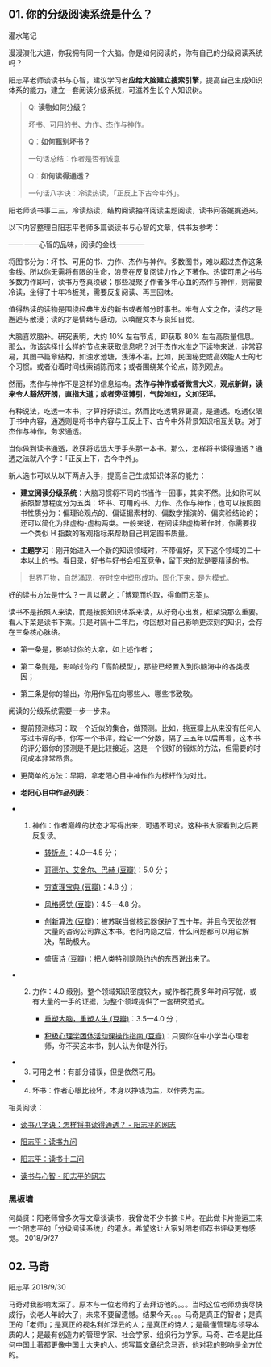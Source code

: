 ## 01. 你的分级阅读系统是什么？
灌水笔记

漫漫演化大道，你我拥有同一个大脑。你是如何阅读的，你有自己的分级阅读系统吗？

阳志平老师谈读书与心智，建议学习者**应给大脑建立搜索引擎**，提高自己生成知识体系的能力，建立一套阅读分级系统，可滋养生长个人知识树。

> Q: **读物如何分级？**
>
>  坏书、可用的书、力作、杰作与神作。
>
> Q：**如何甄别坏书？**
>
> 一句话总结：作者是否有诚意
>
> Q：**如何读得通透？**
>
> 一句话八字诀：冷读热读，「正反上下古今中外」。

阳老师谈书事二三，冷读热读，结构阅读抽样阅读主题阅读，读书问答娓娓道来。

以下内容整理自阳志平老师多篇谈读书与心智的文章，供书友参考：

—— ——心智的品味，阅读的金线————

将图书分为：坏书、可用的书、力作、杰作与神作。多数图书，难以超过杰作这条金线。所以你无需将有限的生命，浪费在反复阅读力作之下著作。热读可用之书与多数力作即可，读书万卷真须破；那些凝聚了作者多年心血的杰作与神作，则需要冷读，坐得了十年冷板凳，需要反复阅读、再三回味。

值得热读的读物是围绕经典生发的新书或者部分时事书。唯有人文之作，读的才是邂逅与散漫；读的才是情绪与感动，以唤醒文本与良知自觉。

大脑喜欢脑补。研究表明，大约 10% 左右节点，即获取 80% 左右高质量信息。那么，你该选择什么样的节点来获取信息呢？对于杰作水准之下读物来说，非常容易，其图书篇章结构，如浊水池塘，浅薄不堪。比如，民国秘史或高效能人士的七个习惯。或者沿着时间线索铺陈而来；或者围绕某个论点，陈列观点。

然而，杰作与神作不是这样的信息结构。**杰作与神作或者微言大义，观点新鲜，读来令人豁然开朗，直指大道；或者旁征博引，气势如虹，文如汪洋。**

有种说法，吃透一本书，才算好好读过。然而比吃透境界更高，是通透。吃透仅限于书中内容，通透则是将书中内容与正反上下、古今中外背景知识相互关联。对于杰作与神作，务求通透。

当你做到读书通透，收获将远远大于手头那一本书。那么，怎样将书读得通透？通透之法就八个字：「正反上下，古今中外」。

新人选书可以从以下两点入手，提高自己生成知识体系的能力：

- **建立阅读分级系统**：大脑习惯将不同的书当作一回事，其实不然。比如你可以按照智慧程度分为五类：坏书、可用的书、力作、杰作与神作；也可以按照图书性质分为：偏理论观点的、偏证据素材的、偏数学推演的、偏实验结论的；还可以简化为非虚构-虚构两类。一般来说，在阅读非虚构著作时，你需要找一个类似 H 指数的客观指标来帮助自己判定图书质量。

- **主题学习**：刚开始进入一个新的知识领域时，不带偏好，买下这个领域的二十本以上的书。看目录，好书与好书会相互竞争，留下来的就是要精读的书。

> 世界万物，自然涌现，在时空中塑形成功，固化下来，是为模式。

好的读书方法是什么？一言以蔽之：「博观而约取，得鱼而忘筌」。

读书不是按照人来读，而是按照知识体系来读，从好奇心出发，框架没那么重要。看人下菜是读书下乘。只是时隔十二年后，你回想对自己影响更深刻的知识，会存在三条核心脉络。

- 第一条是，影响过你的大拿，如上述作者；

- 第二条则是，影响过你的「高阶模型」，那些已经置入到你脑海中的各类模因；
- 第三条是你的输出，你用作品在向哪些人、哪些书致敬。

阅读的分级系统需要一步一步来。

- 提前预测练习：取一个近似的集合，做预测。比如，挑豆瓣上从来没有任何人写过书评的书，你写一个书评，给它一个分数，隔了三五年以后再看，这本书的评分跟你的预测是不是比较接近。这是一个很好的锻炼的方法，但需要的时间成本非常昂贵。

- 更简单的方法：早期，拿老阳心目中神作作为标杆作为对比。

- **老阳心目中作品列表**：

- 1. 神作：作者巅峰的状态才写得出来，可遇不可求。这种书大家看到之后要反复读。     

     - [转折点 ](转折点 (豆瓣) )：4.0—4.5 分；
     
     - [哥德尔、艾舍尔、巴赫 (豆瓣)](哥德尔、艾舍尔、巴赫 (豆瓣) )：5.0 分；
     - [穷查理宝典 (豆瓣)](穷查理宝典 (豆瓣) )：4.8 分；
     - [风格感觉 (豆瓣)](风格感觉 (豆瓣) )：4.5—4.8 分。
     - [创新算法 (豆瓣)](创新算法 (豆瓣) )：被苏联当做核武器保护了五十年。并且今天依然有大量的咨询公司靠这本书。老阳内隐之后，什么问题都可以用它解决，帮助极大。
     - [盛唐诗 (豆瓣)](盛唐诗 (豆瓣) )：把人类特别隐隐约约的东西说出来了。

- 2. 力作：4.0 级别。整个领域知识密度较大，或作者花费多年时间写就，或有大量的一手的证据，为整个领域提供了一套研究范式。
     
     - [重塑大脑，重塑人生 (豆瓣)](重塑大脑，重塑人生 (豆瓣) )：3.5—4.0 分；
     
     - [积极心理学团体活动课操作指南 (豆瓣)](积极心理学团体活动课操作指南 (豆瓣) )：只要你在中小学当心理老师，你不买这本书，别人认为你是外行。
 
- 3. 可用之书：有部分错误，但是依然可用。
  
- 4. 坏书：作者心眼比较坏，本身以挣钱为主，以作秀为主。

相关阅读：

- [读书八字诀：怎样将书读得通透？ - 阳志平的网志](https://www.yangzhiping.com/psy/reading.html)

- [阳志平：读书九问](https://mp.weixin.qq.com/s/PqLX2VgXzZaxwblHpeR4QQ)
- [阳志平：读书十二问](https://mp.weixin.qq.com/s/uQbLNaAA5RxyPcALu8sYLA)
- [读书与心智 - 阳志平的网志](https://www.yangzhiping.com/psy/openmintalk.html)

### 黑板墙

何燊贤：阳老师曾多次写文章谈读书，我曾做不少书摘卡片。在此做卡片搬运工来一个阳志平的「分级阅读系统」的灌水。希望这让大家对阳老师荐书评级更有感觉。
2018/9/27

## 02. 马奇
阳志平
2018/9/30

马奇对我影响太深了。原本与一位老师约了去拜访他的。。。当时这位老师劝我尽快成行，说老人年龄大了，未来不要留遗憾。结果今天。。。马奇是真正的智者；是真正的「老师」；是真正的视名利如浮云的人；是真正的诗人；是最懂管理与领导本质的人；是最有创造力的管理学家、社会学家、组织行为学家。马奇、芒格是比任何中国土著都更像中国士大夫的人。想写篇文章纪念马奇，他对我的影响是全方位的。


